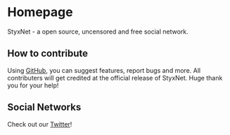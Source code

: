# Homepage
StyxNet - a open source, uncensored and free social network.

## How to contribute
Using [GitHub](http://github.com/teamstyx/net), you can suggest features, report bugs and more. All contributers will get credited at the official release of StyxNet.
Huge thank you for your help!

## Social Networks
Check out our [Twitter](http://twitter.com/styxnet1)!

